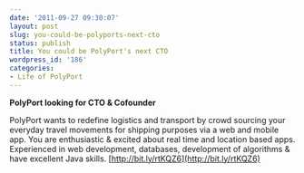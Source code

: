 ```yaml
---
date: '2011-09-27 09:30:07'
layout: post
slug: you-could-be-polyports-next-cto
status: publish
title: You could be PolyPort's next CTO
wordpress_id: '186'
categories:
- Life of PolyPort
---
```


**PolyPort looking for CTO & Cofounder**

PolyPort wants to redefine logistics and transport by crowd sourcing your everyday travel movements for shipping purposes via a web and mobile app.
You are enthusiastic & excited about real time and location based apps. Experienced in web development, databases, development of algorithms & have excellent Java skills. [http://bit.ly/rtKQZ6](http://bit.ly/rtKQZ6)
